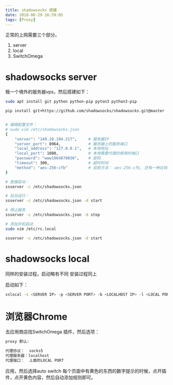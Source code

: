 ```yaml
---
title: shadowsocks 搭建
date: 2018-06-29 16:59:05
tags: [Proxy]
---
```


正常的上网需要三个部分。

1. server
2. local
3. SwitchOmega

# shadowsocks server

租一个境外的服务器vps，然后搭建如下：

```bash
sudo apt install git python python-pip pyton3 python3-pip

pip install git+https://github.com/shadowsocks/shadowsocks.git@master


# 编辑配置文件：
# sudo vim /etc/shadowsocks.json
{
	"server": "149.28.194.217",     # 服务器IP
	"server_port": 8964,            # 服务器上的服务端口
	"local_address": "127.0.0.1",   # 本地地址
	"local_port": 1080,             # 本地需要代理的使用的端口
	"password": "www1964878036",    # 密码
	"timeout": 300,                 # 超时时间
	"method": "aes-256-cfb"         # 加密方法： aes-256-cfb, 还有一种比较快的：salsa20
}

# 直接启动：
ssserver -c /etc/shadowsocks.json

# 后台运行：
ssserver -c /etc/shadowsocks.json -d start

# 停止服务
ssserver -c /etc/shadowsocks.json -d stop

# 添加开机启动
sudo vim /etc/rc.local

ssserver -c /etc/shadowsocks.json -d start
```

# shadowsocks local

同样的安装过程，启动略有不同
安装过程同上

启动如下：
```bash
sslocal -s <SERVER IP> -p <SERVER PORT> -b <LOCALHOST IP> -l <LOCAL PORT> -k <PASSWORD> -m aes-256-cfb -d start
```

# 浏览器Chrome

去应用商店找SwitchOmega 插件，然后选项：

```bash
proxy 默认:

代理协议：  socks5
代理服务器：localhost
代理端口：  上面的LOCAL PORT
```

应用，然后选择auto switch
每个页面中有黄色的东西的数字提示的时候，点开插件，点开黄色内容，然后自动添加规则即可。


